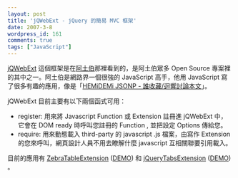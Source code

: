 ```yaml
---
layout: post
title: 'jQWebExt - jQuery 的簡易 MVC 框架'
date: 2007-3-8
wordpress_id: 161
comments: true
tags: ["JavaScript"]
---
```


[jQWebExt](http://racklin.blogspot.com/2007/03/jqwebext-jquery-simple-mvc-and-plugins.html) 這個框架是在[阿土伯](http://racklin.blogspot.com/)那裡看到的，是阿土伯眾多 Open Source 專案裡的其中之一。阿土伯是網路界一個很強的 JavaScript 高手，他用 JavaScript 寫了很多有趣的應用，像是「[HEMiDEMi JSONP - 誰收藏/迴響討論本文](http://racklin.blogspot.com/2007/03/hemidemi-jsonp.html)」。

jQWebExt 目前主要有以下兩個函式可用：

* register: 用來將 Javascript Function 或 Extension 註冊進 jQWebExt 中，它會在 DOM ready 時呼叫您註冊的 Function , 並把設定 Options 傳給您。
* require: 用來動態載入 third-party 的 javascript .js 檔案，由寫作 Extension 的您來呼叫，網頁設計人員不用去瞭解什麼 javascript 互相關聯要引用載入。


目前的應用有 [ZebraTableExtension](http://code.google.com/p/jqwebext/wiki/ZebraTableExtension)  ([DEMO](http://jqwebext.googlepages.com/test-zebra.html)) 和 [jQueryTabsExtension](http://code.google.com/p/jqwebext/wiki/jQueryTabsExtension) ([DEMO](http://jqwebext.googlepages.com/test-tabs.html)) 。
